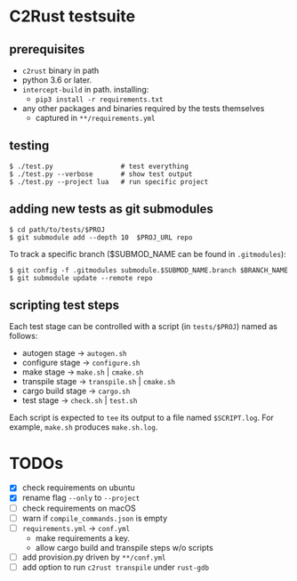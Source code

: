 # C2Rust testsuite

## prerequisites

- `c2rust` binary in path
- python 3.6 or later.
- `intercept-build` in path. installing:
    - `pip3 install -r requirements.txt`
- any other packages and binaries required by the tests themselves
    - captured in `**/requirements.yml`

## testing

    $ ./test.py                 # test everything
    $ ./test.py --verbose       # show test output
    $ ./test.py --project lua   # run specific project
    

## adding new tests as git submodules

    $ cd path/to/tests/$PROJ
    $ git submodule add --depth 10  $PROJ_URL repo
    
To track a specific branch ($SUBMOD_NAME can be found in `.gitmodules`):    
    
    $ git config -f .gitmodules submodule.$SUBMOD_NAME.branch $BRANCH_NAME
    $ git submodule update --remote repo
    
## scripting test steps

Each test stage can be controlled with a script (in `tests/$PROJ`) named as follows:

- autogen stage -> `autogen.sh`
- configure stage -> `configure.sh`
- make stage ->  `make.sh` | `cmake.sh`
- transpile stage ->  `transpile.sh` | `cmake.sh`
- cargo build stage -> `cargo.sh`
- test stage -> `check.sh` | `test.sh`

Each script is expected to `tee` its output to a file named `$SCRIPT.log`. For example, `make.sh` produces `make.sh.log`.

# TODOs
- [x] check requirements on ubuntu
- [x] rename flag `--only` to `--project`
- [ ] check requirements on macOS
- [ ] warn if `compile_commands.json` is empty
- [ ] `requirements.yml` -> `conf.yml` 
  - make requirements a key.
  - allow cargo build and transpile steps w/o scripts
- [ ] add provision.py driven by `**/conf.yml`
- [ ] add option to run `c2rust transpile` under `rust-gdb`
